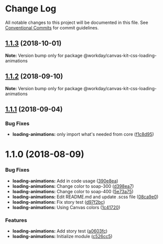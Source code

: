 # Change Log

All notable changes to this project will be documented in this file.
See [Conventional Commits](https://conventionalcommits.org) for commit guidelines.

<a name="1.1.3"></a>
## [1.1.3](https://ghe.megaleo.com/design/canvas-kit-css/tree/master/modules/canvas-kit-css-loading-animations/compare/@workday/canvas-kit-css-loading-animations@1.1.2...@workday/canvas-kit-css-loading-animations@1.1.3) (2018-10-01)




**Note:** Version bump only for package @workday/canvas-kit-css-loading-animations

<a name="1.1.2"></a>
## [1.1.2](https://ghe.megaleo.com/design/canvas-kit-css/tree/master/modules/canvas-kit-css-loading-animations/compare/@workday/canvas-kit-css-loading-animations@1.1.1...@workday/canvas-kit-css-loading-animations@1.1.2) (2018-09-10)




**Note:** Version bump only for package @workday/canvas-kit-css-loading-animations

<a name="1.1.1"></a>
## [1.1.1](https://ghe.megaleo.com/design/canvas-kit-css/tree/master/modules/canvas-kit-css-loading-animations/compare/@workday/canvas-kit-css-loading-animations@1.1.0...@workday/canvas-kit-css-loading-animations@1.1.1) (2018-09-04)


### Bug Fixes

* **loading-animations:** only import what's needed from core ([f1c8d95](https://ghe.megaleo.com/design/canvas-kit-css/tree/master/modules/canvas-kit-css-loading-animations/commits/f1c8d95))




<a name="1.1.0"></a>
# 1.1.0 (2018-08-09)


### Bug Fixes

* **loading-animations:** Add in code usage ([390e8ea](https://ghe.megaleo.com/design/canvas-kit-css/tree/master/modules/canvas-kit-css-loading-animations/commits/390e8ea))
* **loading-animations:** Change color to soap-300 ([d398ea7](https://ghe.megaleo.com/design/canvas-kit-css/tree/master/modules/canvas-kit-css-loading-animations/commits/d398ea7))
* **loading-animations:** Change color to soap-400 ([5e73a75](https://ghe.megaleo.com/design/canvas-kit-css/tree/master/modules/canvas-kit-css-loading-animations/commits/5e73a75))
* **loading-animations:** Edit README.md and update .scss file ([08ca9e0](https://ghe.megaleo.com/design/canvas-kit-css/tree/master/modules/canvas-kit-css-loading-animations/commits/08ca9e0))
* **loading-animations:** Fix story test ([d97f2bc](https://ghe.megaleo.com/design/canvas-kit-css/tree/master/modules/canvas-kit-css-loading-animations/commits/d97f2bc))
* **loading-animations:** Using Canvas colors ([1c41720](https://ghe.megaleo.com/design/canvas-kit-css/tree/master/modules/canvas-kit-css-loading-animations/commits/1c41720))


### Features

* **loading-animations:** Add story test ([a0603fc](https://ghe.megaleo.com/design/canvas-kit-css/tree/master/modules/canvas-kit-css-loading-animations/commits/a0603fc))
* **loading-animations:** Initialize module ([c526cc5](https://ghe.megaleo.com/design/canvas-kit-css/tree/master/modules/canvas-kit-css-loading-animations/commits/c526cc5))
